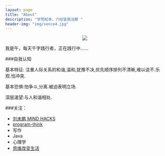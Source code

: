```yaml
---
layout: page
title: "About"
description: "学苟知本，六经皆我注脚 "
header-img: "img/sence4.jpg"
---
```



<center>
   <p><img src="http://img3.douban.com/view/photo/photo/public/p2271675670.jpg" align="center"></p>
</center>

我是午，每天千字践行者，正在践行中......


###自我认知

基本特征: 注重人际关系的和谐,温和,犹豫不决,优先顺序排列不清晰,难以说不.乐观.怕冲突. 

基本恐惧:怕争斗,分离.被迫表明立场. 

深层渴望:与人和谐相处.


###关注：

- [刘未鹏 MIND HACKS](http://mindhacks.cn/)
- [program-think](http://program-think.blogspot.com/)
- 写作
- Java
- 心理学
- [思维改变生活](http://www.douban.com/doulist/46003/)






